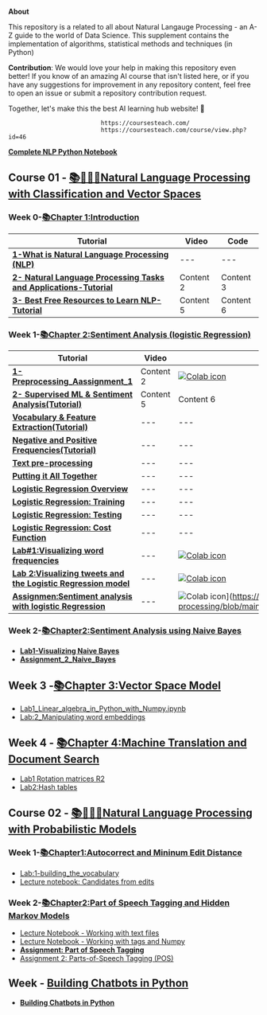 **About**

This repository is a related to all about Natural Langauge Processing - an A-Z guide to the world of Data Science. This supplement contains the implementation of algorithms, statistical methods and techniques (in Python) 

**Contribution**: We would love your help in making this repository  even better! If you know of an amazing AI course that isn't listed here, or if you have any suggestions for improvement in any repository content, feel free to open an issue or submit a repository contribution request.

Together, let's make this the best AI learning hub website! 🚀

                              https://coursesteach.com/
                              https://coursesteach.com/course/view.php?id=46
[**Complete NLP Python Notebook**](https://medium.com/@hemansnation/god-level-data-science-machine-learning-full-stack-roadmap-2023-ed3c414597d0)

## Course 01  - [📚🧑‍🎓📝Natural Language Processing with Classification and Vector Spaces](https://coursesteach.com/course/view.php?id=46)
### Week 0-[**📚Chapter 1:Introduction**]()
| Tutorial | Video | Code |
|---|---|---|
|[**1-What is Natural Language Processing (NLP)**](https://medium.com/@Coursesteach/natural-language-processing-part-1-5727b4efc8b4)|---|---|
| [**2- Natural Language Processing Tasks and Applications-Tutorial**](https://medium.com/@Coursesteach/natural-language-processing-part-2-c78237784247) | Content 2 | Content 3 |
| [**3- Best Free Resources to Learn NLP-Tutorial**](https://medium.com/@Coursesteach/best-free-resources-to-learn-nlp-d7b6be97ba10) | Content 5 | Content 6 |
 
### Week 1-[**📚Chapter 2:Sentiment Analysis (logistic Regression)**]()
| Tutorial | Video | Code |
|---|---|---|
|[**1- Preprocessing_Aassignment_1**]()| Content 2 |[![Colab icon](https://img.shields.io/badge/Colab-Open-blue.svg?logo=colab&logoColor=white)](https://github.com/hussain0048/Natural-language-processing/blob/main/Preprocessing_Aassignment_1.ipynb) |
|[**2- Supervised ML & Sentiment Analysis(Tutorial)**](https://medium.com/@Coursesteach/natural-language-processing-part-3-214177ca96d4) | Content 5 | Content 6 |
|[**Vocabulary & Feature Extraction(Tutorial)**](https://medium.com/@Coursesteach/natural-language-processing-part-4-1ba37434f33b)|---|---|
|[**Negative and Positive Frequencies(Tutorial)**](https://medium.com/@Coursesteach/natural-language-processing-part-5-c42cb5265534)|---|---|
|[**Text pre-processing**](https://medium.com/@Coursesteach/natural-language-processing-part-7-6e73b81ecc7c)|---|---|
|[**Putting it All Together**](https://medium.com/@Coursesteach/natural-language-processing-part-8-5435d573d660)|---|---|
|[**Logistic Regression Overview**](https://medium.com/@Coursesteach/natural-language-processing-part-9-13690a56d5bb)|---|---|
|[**Logistic Regression: Training**](https://medium.com/@Coursesteach/natural-language-processing-part-10-80b392750ef4)|---|---|
|[**Logistic Regression: Testing**](https://medium.com/@Coursesteach/natural-language-processing-part-11-79ba0c3b0623)|---|---|
|[**Logistic Regression: Cost Function**](https://medium.com/@Coursesteach/natural-language-processing-part-12-dac8146c288c)|---|---|
|[**Lab#1:Visualizing word frequencies**]()|---|[![Colab icon](https://img.shields.io/badge/Colab-Open-blue.svg?logo=colab&logoColor=white)](https://github.com/hussain0048/Natural-language-processing/blob/main/Visualizing_word_frequencies.ipynb)|
| [**Lab 2:Visualizing tweets and the Logistic Regression model**]()|---|[![Colab icon](https://img.shields.io/badge/Colab-Open-blue.svg?logo=colab&logoColor=white)](https://github.com/hussain0048/Natural-language-processing/blob/main/Visualizing_tweets_and_the_Logistic_Regression_model_ipynb.ipynb)|
|[**Assignmen:Sentiment analysis with logistic Regression**]()|---|![Colab icon](https://img.shields.io/badge/Colab-Open-blue.svg?logo=colab&logoColor=white)](https://github.com/hussain0048/Natural-language-processing/blob/main/Sentiment_analysis_with_logistic_Regression_Assignment.ipynb)|
   
  ### Week 2-[**📚Chapter2:Sentiment Analysis using Naive Bayes**]()
  - [**Lab1-Visualizing Naive Bayes**](https://github.com/hussain0048/Natural-language-processing/blob/main/Visualizing_Naive_Bayes.ipynb)
  - [**Assignment_2_Naive_Bayes**](https://github.com/hussain0048/Natural-language-processing/blob/main/Assignment_2_Naive_Bayes.ipynb)
  
## Week 3 -[**📚Chapter 3:Vector Space Model**]()
  - [Lab1_Linear_algebra_in_Python_with_Numpy.ipynb](https://github.com/hussain0048/Natural-language-processing/blob/main/Lab1_Linear_algebra_in_Python_with_Numpy.ipynb)
  - [Lab:2_Manipulating word embeddings](https://github.com/hussain0048/Natural-language-processing/blob/main/Manipulating_word_embeddings.ipynb)
 
  ## Week 4 - [**📚Chapter 4:Machine Translation and Document Search**]()
  - [Lab1 Rotation matrices R2](https://github.com/hussain0048/Natural-language-processing/blob/main/Lab_Rotation_matrices_in_R2.ipynb)
  - [Lab2:Hash tables](https://github.com/hussain0048/Natural-language-processing/blob/main/Lab2_Hash_tables.ipynb)
  
 ## Course 02  - [📚🧑‍🎓📝Natural Language Processing with Probabilistic Models](https://coursesteach.com/course/view.php?id=187)
 ### Week 1-[**📚Chapter1:Autocorrect and Mininum Edit Distance**]()
 - [Lab:1-building_the_vocabulary](https://github.com/hussain0048/Natural-language-processing/blob/main/building_the_vocabulary.ipynb)
 - [Lecture notebook: Candidates from edits](https://github.com/hussain0048/Natural-language-processing/blob/main/candidates_from_edits.ipynb)

 ### Week 2-[**📚Chapter2:Part of Speech Tagging and Hidden Markov Models**]()
  - [Lecture Notebook - Working with text files](https://github.com/hussain0048/Natural-language-processing/blob/main/Lecture_Notebook_Working_with_text_files.ipynb)
  - [Lecture Notebook - Working with tags and Numpy]()
  - [**Assignment: Part of Speech Tagging**](https://github.com/hussain0048/Natural-language-processing/blob/main/C2_W2_Assignment_(1).ipynb)
  - [Assignment 2: Parts-of-Speech Tagging (POS)](https://github.com/hussain0048/Natural-language-processing/blob/main/C2_W2_Assignment_(1).ipynb)
 
## Week - [**Building Chatbots in Python**]()
  - [**Building Chatbots in Python**](https://github.com/hussain0048/Natural-language-processing/blob/main/Chatbot_using_python.ipynb)




